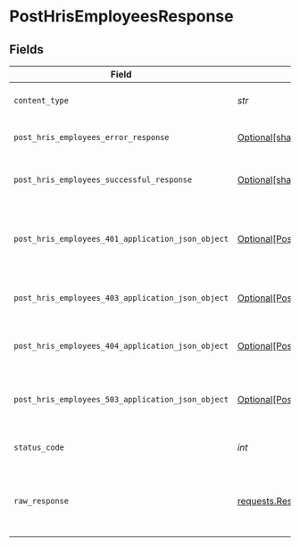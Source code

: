 # PostHrisEmployeesResponse


## Fields

| Field                                                                                                              | Type                                                                                                               | Required                                                                                                           | Description                                                                                                        |
| ------------------------------------------------------------------------------------------------------------------ | ------------------------------------------------------------------------------------------------------------------ | ------------------------------------------------------------------------------------------------------------------ | ------------------------------------------------------------------------------------------------------------------ |
| `content_type`                                                                                                     | *str*                                                                                                              | :heavy_check_mark:                                                                                                 | HTTP response content type for this operation                                                                      |
| `post_hris_employees_error_response`                                                                               | [Optional[shared.PostHrisEmployeesErrorResponse]](../../models/shared/posthrisemployeeserrorresponse.md)           | :heavy_minus_sign:                                                                                                 | POST /hris/employees Error response                                                                                |
| `post_hris_employees_successful_response`                                                                          | [Optional[shared.PostHrisEmployeesSuccessfulResponse]](../../models/shared/posthrisemployeessuccessfulresponse.md) | :heavy_minus_sign:                                                                                                 | POST /hris/employees Successful response                                                                           |
| `post_hris_employees_401_application_json_object`                                                                  | [Optional[PostHrisEmployees401ApplicationJSON]](../../models/operations/posthrisemployees401applicationjson.md)    | :heavy_minus_sign:                                                                                                 | Returned when the authentication header was invalid or missing.                                                    |
| `post_hris_employees_403_application_json_object`                                                                  | [Optional[PostHrisEmployees403ApplicationJSON]](../../models/operations/posthrisemployees403applicationjson.md)    | :heavy_minus_sign:                                                                                                 | Returned when the passed integration is inactive.                                                                  |
| `post_hris_employees_404_application_json_object`                                                                  | [Optional[PostHrisEmployees404ApplicationJSON]](../../models/operations/posthrisemployees404applicationjson.md)    | :heavy_minus_sign:                                                                                                 | Returned when a requested resource is not found.                                                                   |
| `post_hris_employees_503_application_json_object`                                                                  | [Optional[PostHrisEmployees503ApplicationJSON]](../../models/operations/posthrisemployees503applicationjson.md)    | :heavy_minus_sign:                                                                                                 | Returned when no sync has finished successfully yet                                                                |
| `status_code`                                                                                                      | *int*                                                                                                              | :heavy_check_mark:                                                                                                 | HTTP response status code for this operation                                                                       |
| `raw_response`                                                                                                     | [requests.Response](https://requests.readthedocs.io/en/latest/api/#requests.Response)                              | :heavy_minus_sign:                                                                                                 | Raw HTTP response; suitable for custom response parsing                                                            |